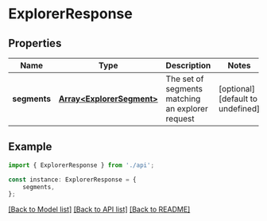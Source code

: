 # ExplorerResponse


## Properties

Name | Type | Description | Notes
------------ | ------------- | ------------- | -------------
**segments** | [**Array&lt;ExplorerSegment&gt;**](ExplorerSegment.md) | The set of segments matching an explorer request | [optional] [default to undefined]

## Example

```typescript
import { ExplorerResponse } from './api';

const instance: ExplorerResponse = {
    segments,
};
```

[[Back to Model list]](../README.md#documentation-for-models) [[Back to API list]](../README.md#documentation-for-api-endpoints) [[Back to README]](../README.md)
